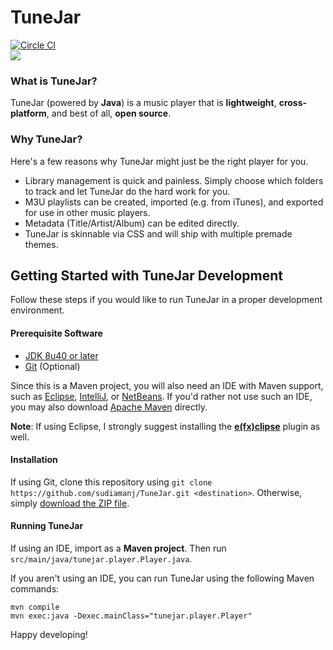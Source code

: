 # TuneJar
[![Circle CI](https://circleci.com/gh/sudiamanj/TuneJar.svg?style=shield)](https://circleci.com/gh/sudiamanj/TuneJar)  
![](https://raw.githubusercontent.com/sudiamanj/TuneJar/master/src/main/resources/img/icon.png)

### What is TuneJar?
TuneJar (powered by **Java**) is a music player that is **lightweight**, **cross-platform**, and best of all, **open source**.

### Why TuneJar?
Here's a few reasons why TuneJar might just be the right player for you.  

- Library management is quick and painless. Simply choose which folders to track and let TuneJar do the hard work for you.
- M3U playlists can be created, imported (e.g. from iTunes), and exported for use in other music players.
- Metadata (Title/Artist/Album) can be edited directly.
- TuneJar is skinnable via CSS and will ship with multiple premade themes.

## Getting Started with TuneJar Development
Follow these steps if you would like to run TuneJar in a proper development environment.

#### Prerequisite Software
- [JDK 8u40 or later](http://www.oracle.com/technetwork/java/javase/downloads/index.html)
- [Git](https://git-scm.com/downloads) (Optional)

Since this is a Maven project, you will also need an IDE with Maven support, such as [Eclipse](https://eclipse.org/downloads/), [IntelliJ](https://www.jetbrains.com/idea/download/), or [NetBeans](https://netbeans.org/downloads/). If you'd rather not use such an IDE, you may also download [Apache Maven](http://maven.apache.org/download.cgi) directly.

**Note**: If using Eclipse, I strongly suggest installing the [**e(fx)clipse**](http://www.eclipse.org/efxclipse/install.html) plugin as well.

#### Installation
If using Git, clone this repository using ``git clone https://github.com/sudiamanj/TuneJar.git <destination>``. Otherwise, simply [download the ZIP file](https://github.com/sudiamanj/TuneJar/archive/master.zip).

#### Running TuneJar
If using an IDE, import as a **Maven project**.  Then run ``src/main/java/tunejar.player.Player.java``.

If you aren't using an IDE, you can run TuneJar using the following Maven commands:
```
mvn compile
mvn exec:java -Dexec.mainClass="tunejar.player.Player"
```

Happy developing!
